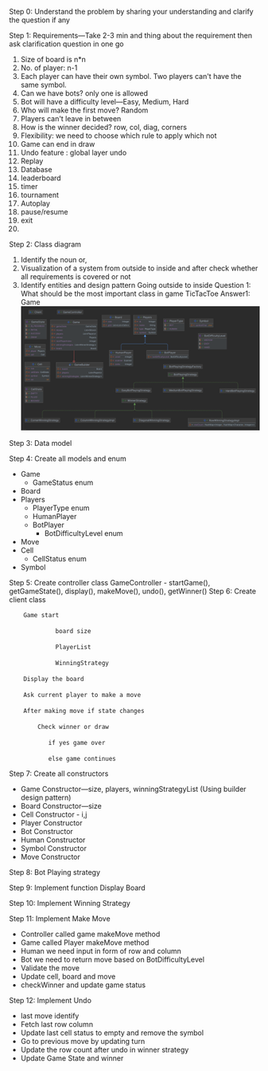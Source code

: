 Step 0: Understand the problem by sharing your understanding 
        and clarify the question if any

Step 1: Requirements—Take 2-3 min and thing about the requirement then ask clarification question in one go
1. Size of board is n*n 
2. No. of player: n-1
3. Each player can have their own symbol. Two players can't have the same symbol.
4. Can we have bots? only one is allowed
5. Bot will have a difficulty level—Easy, Medium, Hard
6. Who will make the first move? Random
7. Players can't leave in between
8. How is the winner decided? row, col, diag, corners
9. Flexibility: we need to choose which rule to apply which not
10. Game can end in draw
11. Undo feature : global layer undo
12. Replay
13. Database
14. leaderboard
15. timer
16. tournament
17. Autoplay
18. pause/resume
19. exit
20. 

Step 2: Class diagram

1. Identify the noun or,
2. Visualization of a system from outside to inside and after check whether all requirements is covered or not
3. Identify entities and design pattern 
Going outside to inside
Question 1: What should be the most important class in game TicTacToe
Answer1: Game
![TicTacToe Class Diagram.png](../../../resources/TicTacToe%20Class%20Diagram.png)

Step 3: Data model

Step 4: Create all models and enum
* Game
  * GameStatus enum
* Board
* Players
  * PlayerType enum
  * HumanPlayer
  * BotPlayer
    * BotDifficultyLevel enum
* Move
* Cell
  * CellStatus enum
* Symbol


Step 5: Create controller class
        GameController - startGame(),
                         getGameState(),
                         display(),
                         makeMove(),
                         undo(),
                         getWinner()
Step 6: Create client class
        
        Game start
        
                 board size

                 PlayerList

                 WinningStrategy
        
        Display the board
        
        Ask current player to make a move
        
        After making move if state changes
        
            Check winner or draw
        
               if yes game over
        
               else game continues


Step 7: Create all constructors

*   Game Constructor—size, players, winningStrategyList (Using builder design pattern)
*   Board Constructor—size
*   Cell Constructor - i,j
*   Player Constructor
*   Bot Constructor
*   Human Constructor 
*   Symbol Constructor
*   Move Constructor

Step 8: Bot Playing strategy

Step 9: Implement function Display Board

Step 10: Implement Winning Strategy

Step 11: Implement Make Move

* Controller called game makeMove method
* Game called Player makeMove method
* Human we need input in form of row and column
* Bot we need to return move based on BotDifficultyLevel
* Validate the move
* Update cell, board and move
* checkWinner and update game status

Step 12: Implement Undo

* last move identify
* Fetch last row column
* Update last cell status to empty and remove the symbol
* Go to previous move by updating turn
* Update the row count after undo in winner strategy
* Update Game State and winner